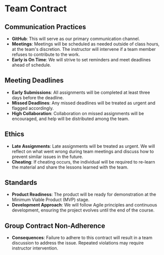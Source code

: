 # Team Contract

## Communication Practices
- **GitHub**: This will serve as our primary communication channel.
- **Meetings**: Meetings will be scheduled as needed outside of class hours, at the team's discretion. The instructor will intervene if a team member refuses to contribute to the work.
- **Early is On Time**: We will strive to set reminders and meet deadlines ahead of schedule.

## Meeting Deadlines
- **Early Submissions**: All assignments will be completed at least three days before the deadline.
- **Missed Deadlines**: Any missed deadlines will be treated as urgent and flagged accordingly.
- **High Collaboration**: Collaboration on missed assignments will be encouraged, and help will be distributed among the team.

## Ethics
- **Late Assignments**: Late assignments will be treated as urgent. We will reflect on what went wrong during team meetings and discuss how to prevent similar issues in the future.
- **Cheating**: If cheating occurs, the individual will be required to re-learn the material and share the lessons learned with the team.

## Standards
- **Product Readiness**: The product will be ready for demonstration at the Minimum Viable Product (MVP) stage.
- **Development Approach**: We will follow Agile principles and continuous development, ensuring the project evolves until the end of the course.

## Group Contract Non-Adherence
- **Consequences**: Failure to adhere to this contract will result in a team discussion to address the issue. Repeated violations may require instructor intervention.
